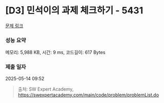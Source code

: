 # [D3] 민석이의 과제 체크하기 - 5431 

[문제 링크](https://swexpertacademy.com/main/code/problem/problemDetail.do?contestProbId=AWVl3rWKDBYDFAXm) 

### 성능 요약

메모리: 5,988 KB, 시간: 9 ms, 코드길이: 617 Bytes

### 제출 일자

2025-05-14 09:52



> 출처: SW Expert Academy, https://swexpertacademy.com/main/code/problem/problemList.do